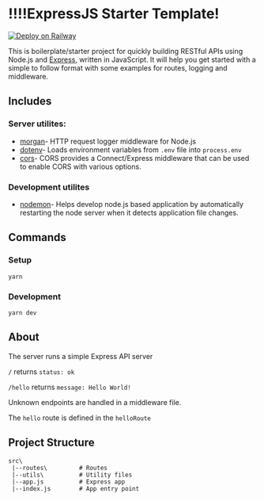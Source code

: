 # !!!!ExpressJS Starter Template!

[![Deploy on Railway](https://railway.app/button.svg)](https://railway.app/template/Vp8hse?referralCode=vimo)

This is boilerplate/starter project for quickly building RESTful APIs using Node.js and [Express](https://expressjs.com/), written in JavaScript.
It will help you get started with a simple to follow format with some examples for routes, logging and middleware.

## Includes

### Server utilites:

- [morgan](https://www.npmjs.com/package/morgan)- HTTP request logger middleware for Node.js
- [dotenv](https://www.npmjs.com/package/dotenv)- Loads environment variables from `.env` file into `process.env`
- [cors](https://www.npmjs.com/package/cors)- CORS provides a Connect/Express middleware that can be used to enable CORS with various options.

### Development utilites

- [nodemon](https://www.npmjs.com/package/nodemon)- Helps develop node.js based application by automatically restarting the node server when it detects application file changes.

## Commands

### Setup

```
yarn
```

### Development

```
yarn dev
```

## About

The server runs a simple Express API server

`/` returns `status: ok`

`/hello` returns `message: Hello World!`

Unknown endpoints are handled in a middleware file.

The `hello` route is defined in the `helloRoute`

## Project Structure

```
src\
 |--routes\         # Routes
 |--utils\          # Utility files
 |--app.js          # Express app
 |--index.js        # App entry point
```
